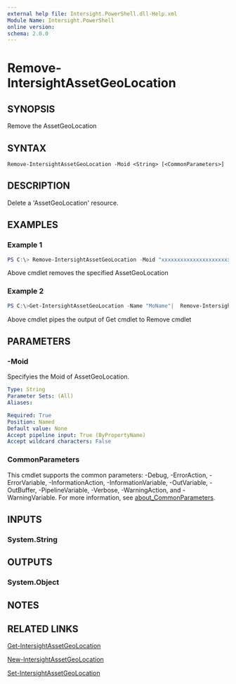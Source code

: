 ```yaml
---
external help file: Intersight.PowerShell.dll-Help.xml
Module Name: Intersight.PowerShell
online version:
schema: 2.0.0
---
```


# Remove-IntersightAssetGeoLocation

## SYNOPSIS
Remove the AssetGeoLocation

## SYNTAX

```
Remove-IntersightAssetGeoLocation -Moid <String> [<CommonParameters>]
```

## DESCRIPTION
Delete a &apos;AssetGeoLocation&apos; resource.

## EXAMPLES

### Example 1
```powershell
PS C:\> Remove-IntersightAssetGeoLocation -Moid "xxxxxxxxxxxxxxxxxxxxxxxxxxx"
```
Above cmdlet removes the specified AssetGeoLocation 

### Example 2
```powershell
PS C:\>Get-IntersightAssetGeoLocation -Name "MoName"|  Remove-IntersightAssetGeoLocation
```
Above cmdlet pipes the output of Get cmdlet to Remove cmdlet

## PARAMETERS

### -Moid
Specifyies the Moid of AssetGeoLocation.

```yaml
Type: String
Parameter Sets: (All)
Aliases:

Required: True
Position: Named
Default value: None
Accept pipeline input: True (ByPropertyName)
Accept wildcard characters: False
```

### CommonParameters
This cmdlet supports the common parameters: -Debug, -ErrorAction, -ErrorVariable, -InformationAction, -InformationVariable, -OutVariable, -OutBuffer, -PipelineVariable, -Verbose, -WarningAction, and -WarningVariable. For more information, see [about_CommonParameters](http://go.microsoft.com/fwlink/?LinkID=113216).

## INPUTS

### System.String

## OUTPUTS

### System.Object
## NOTES

## RELATED LINKS

[Get-IntersightAssetGeoLocation](./Get-IntersightAssetGeoLocation.md)

[New-IntersightAssetGeoLocation](./New-IntersightAssetGeoLocation.md)

[Set-IntersightAssetGeoLocation](./Set-IntersightAssetGeoLocation.md)

